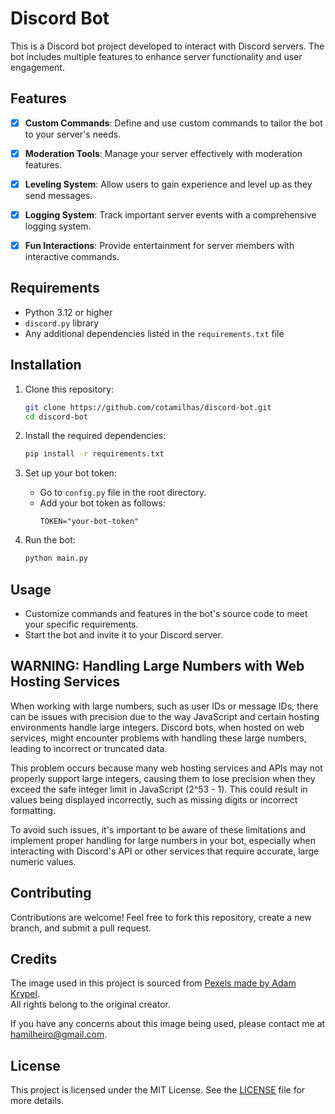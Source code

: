 
# Discord Bot

This is a Discord bot project developed to interact with Discord servers. The bot includes multiple features to enhance server functionality and user engagement.

## Features

- [x] **Custom Commands**: Define and use custom commands to tailor the bot to your server's needs.
- [x] **Moderation Tools**: Manage your server effectively with moderation features.
- [x] **Leveling System**: Allow users to gain experience and level up as they send messages.
- [x] **Logging System**: Track important server events with a comprehensive logging system.
- [x] **Fun Interactions**: Provide entertainment for server members with interactive commands.


## Requirements

- Python 3.12 or higher
- `discord.py` library
- Any additional dependencies listed in the `requirements.txt` file

## Installation

1. Clone this repository:
   ```bash
   git clone https://github.com/cotamilhas/discord-bot.git
   cd discord-bot
   ```

2. Install the required dependencies:
   ```bash
   pip install -r requirements.txt
   ```

3. Set up your bot token:
   - Go to `config.py` file in the root directory.
   - Add your bot token as follows:
     ```
     TOKEN="your-bot-token"
     ```

4. Run the bot:
   ```bash
   python main.py
   ```

## Usage

- Customize commands and features in the bot's source code to meet your specific requirements.
- Start the bot and invite it to your Discord server.

## WARNING: Handling Large Numbers with Web Hosting Services
When working with large numbers, such as user IDs or message IDs, there can be issues with precision due to the way JavaScript and certain hosting environments handle large integers. Discord bots, when hosted on web services, might encounter problems with handling these large numbers, leading to incorrect or truncated data.

This problem occurs because many web hosting services and APIs may not properly support large integers, causing them to lose precision when they exceed the safe integer limit in JavaScript (2^53 - 1). This could result in values being displayed incorrectly, such as missing digits or incorrect formatting.

To avoid such issues, it's important to be aware of these limitations and implement proper handling for large numbers in your bot, especially when interacting with Discord's API or other services that require accurate, large numeric values.

## Contributing

Contributions are welcome! Feel free to fork this repository, create a new branch, and submit a pull request.

## Credits

The image used in this project is sourced from [Pexels made by Adam Krypel](https://www.pexels.com/photo/stars-in-the-sky-at-night-7649132/).  
All rights belong to the original creator.

If you have any concerns about this image being used, please contact me at hamilheiro@gmail.com.

## License

This project is licensed under the MIT License. See the [LICENSE](LICENSE) file for more details.
